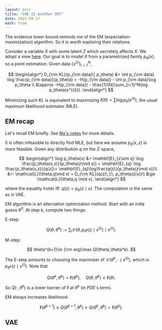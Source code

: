 ```yaml
---
layout: post
title: "VAE-II another EM?"
date: 2025-09-27
math: true
---
```


The evidence lower bound reminds me of the EM (expectation-maximization) algorithm. So it is worth exploring their relations.


<!-- We use Jensen a lot, which says for any convex $\phi$,
$$
    \phi(\mathbf{E}X)\le \mathbf{E}[\phi(X)].
$$
If $\phi$ is strictly convex, the equality holds iff. $X=\mathbf{E}X$ a.s.
The proof is essentially the base case: $ \phi(\frac{a+b}{2})\le \frac{1}{2}(\phi(a)+\phi(b)). $ -->

Consider a variable $X$ with some latent $Z$ which secretely affects $X$.
We adopt a view [here](https://deepgenerativemodels.github.io/notes/vae/).
Our goal is to model $X$ from a parametrized family $p_\theta(x),$ so a point estimation. Given data 
$\lbrace x^{(i)} \rbrace_{i=1}^N,$

$$
\begin{align*}
D_{\rm KL}(p_{\rm data}\| p_\theta)
&= \int p_{\rm data} \log \frac{p_{\rm data}}{p_\theta}
= -H(p_{\rm data}) - \int p_{\rm data}\log p_\theta \\
&\approx  -H(p_{\rm data}) - \frac{1}{N}\sum_{i=1}^N\log p_\theta(x^{(i)}).
\end{align*}
$$

Minimizing such KL is equivalent to maximizing $\ell(\theta)=\sum \log p_\theta(x^{(i)})$, the usual maximum likelihood estimator (MLE).

## EM recap

Let's recall EM briefly. See [Ng's notes](https://cs229.stanford.edu/notes2020spring/cs229-notes8.pdf) for more details.

It is often infeasible to directly find MLE, but here we assume $p_\theta(x,z)$ is more feasible. Given any distribution $q$ on the $Z$-space,

$$
\begin{align*}
\log p_\theta(x) 
&= \mathbf{E}_{z\sim q} \log \frac{p_\theta(x,z)}{p_\theta(z\mid x)}
= \mathbf{E}_{q} \log \frac{p_\theta(x,z)}{q(z)}+
\mathbf{E}_{q}\log\frac{q(z)}{p_\theta(z\mid x)}\\ 
&=: \mathcal{L}(\theta,q\mid x) + D_{\rm KL}(q(z)\,\|\, p_\theta(z|x))\\ 
&\ge \mathcal{L}(\theta,q \mid x),
\end{align*}
$$

where the equality holds iff. $q(z)=p_\theta(z\mid x).$ 
The computation is the same as in VAE.

EM algorithm is an alternation optimization method. Start with an initla guess $\theta^0$.
At step $k$, 
compute two things: 

E-step:

$$
    Q(\theta,\theta^k) := \sum_{i} \mathcal{L}(\theta,p_{\theta^k}(z\mid x^{(i)})\mid x^{(i)}).
$$

M-step:

$$
    \theta^{k+1}\in {\rm arg}\max Q(\theta,\theta^k).
$$

The E-step amounts to choosing the maximizer of $\mathcal{L}(\theta^k,\cdot \mid x^{(i)})$, which is $p_{\theta^k}(z\mid x^{(i)}).$
Note that 

$$
Q(\theta^k,\theta^k)=\ell(\theta^k),\quad 
Q(\theta,\theta^k)\le \ell(\theta).
$$ 

So $Q(\cdot,\theta^k)$ is a lower barrier of $\ell$ at $\theta^k$ (in PDE's term). 

EM always increases likelihood:

$$
    \ell(\theta^{k+1})\ge Q(\theta^{k+1},\theta^{k})
    \ge Q(\theta^k,\theta^k) = \ell(\theta^k). 
$$

## VAE